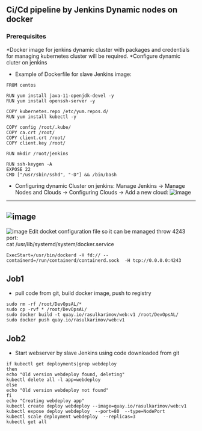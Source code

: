 ## Ci/Cd pipeline by Jenkins Dynamic nodes on docker
### Prerequisites
*Docker image for jenkins dynamic cluster with packages and credentials for managing kubernetes cluster will be required.
*Configure dynamic cluter on jenkins  

* Example of Dockerfile for slave Jenkins image: 
~~~
FROM centos

RUN yum install java-11-openjdk-devel -y
RUN yum install openssh-server -y

COPY kubernetes.repo /etc/yum.repos.d/
RUN yum install kubectl -y

COPY config /root/.kube/
COPY ca.crt /root/
COPY client.crt /root/
COPY client.key /root/

RUN mkdir /root/jenkins

RUN ssh-keygen -A
EXPOSE 22
CMD ["/usr/sbin/sshd", "-D"] && /bin/bash
~~~
* Configuring dynamic Cluster on jenkins:
Manage Jenkins -> Manage Nodes and Clouds -> Configuring Clouds -> Add a new cloud:
![image](https://user-images.githubusercontent.com/53195216/105555230-01766000-5d1a-11eb-8b21-7226f85356dc.png)
---
![image](https://user-images.githubusercontent.com/53195216/105555313-2e2a7780-5d1a-11eb-998f-da63ac035992.png)
---
![image](https://user-images.githubusercontent.com/53195216/105555360-469a9200-5d1a-11eb-9a95-a54009c0ea4e.png)
Edit docket configuration file so it can be managed throw 4243 port:  
cat /usr/lib/systemd/system/docker.service
~~~
ExecStart=/usr/bin/dockerd -H fd:// --containerd=/run/containerd/containerd.sock  -H tcp://0.0.0.0:4243
~~~

## Job1
* pull code from git, build docker image, push to registry
~~~
sudo rm -rf /root/DevOpsAL/*
sudo cp -rvf * /root/DevOpsAL/
sudo docker build -t quay.io/rasulkarimov/web:v1 /root/DevOpsAL/
sudo docker push quay.io/rasulkarimov/web:v1
~~~

## Job2
* Start webserver by slave Jenkins using code downloaded from git
~~~
if kubectl get deployments|grep webdeploy
then
echo "Old version webdeploy found, deleting"
kubectl delete all -l app=webdeploy
else
echo "Old version webdeploy not found"
fi
echo "Creating webdeploy app"
kubectl create deploy webdeploy --image=quay.io/rasulkarimov/web:v1
kubectl expose deploy webdeploy  --port=80  --type=NodePort
kubectl scale deployment webdeploy  --replicas=3
kubectl get all
~~~
